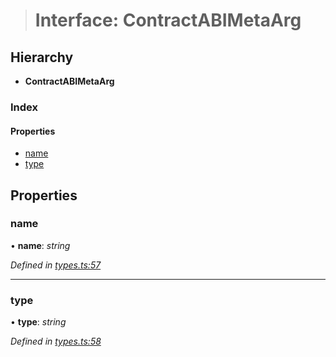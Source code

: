 > # Interface: ContractABIMetaArg

## Hierarchy

* **ContractABIMetaArg**

### Index

#### Properties

* [name](_types_.contractabimetaarg.md#name)
* [type](_types_.contractabimetaarg.md#type)

## Properties

###  name

• **name**: *string*

*Defined in [types.ts:57](https://github.com/polkadot-js/api/blob/71c5920/packages/api-contract/src/types.ts#L57)*

___

###  type

• **type**: *string*

*Defined in [types.ts:58](https://github.com/polkadot-js/api/blob/71c5920/packages/api-contract/src/types.ts#L58)*